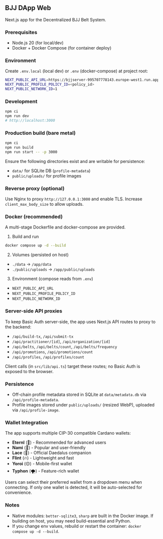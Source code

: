 ## BJJ DApp Web

Next.js app for the Decentralized BJJ Belt System.

### Prerequisites
- Node.js 20 (for local/dev)
- Docker + Docker Compose (for container deploy)

### Environment
Create `.env.local` (local dev) or `.env` (docker-compose) at project root:

```bash
NEXT_PUBLIC_API_URL=https://bjjserver-995707778143.europe-west1.run.app
NEXT_PUBLIC_PROFILE_POLICY_ID=<policy_id>
NEXT_PUBLIC_NETWORK_ID=1
```

### Development
```bash
npm ci
npm run dev
# http://localhost:3000
```

### Production build (bare metal)
```bash
npm ci
npm run build
npm run start -- -p 3000
```

Ensure the following directories exist and are writable for persistence:
- `data/` for SQLite DB (`profile-metadata`)
- `public/uploads/` for profile images

### Reverse proxy (optional)
Use Nginx to proxy `http://127.0.0.1:3000` and enable TLS. Increase `client_max_body_size` to allow uploads.

### Docker (recommended)
A multi-stage Dockerfile and docker-compose are provided.

1) Build and run
```bash
docker compose up -d --build
```

2) Volumes (persisted on host)
- `./data` → `/app/data`
- `./public/uploads` → `/app/public/uploads`

3) Environment (compose reads from `.env`)
- `NEXT_PUBLIC_API_URL`
- `NEXT_PUBLIC_PROFILE_POLICY_ID`
- `NEXT_PUBLIC_NETWORK_ID`

### Server-side API proxies
To keep Basic Auth server-side, the app uses Next.js API routes to proxy to the backend:
- `/api/build-tx`, `/api/submit-tx`
- `/api/practitioner/[id]`, `/api/organization/[id]`
- `/api/belts`, `/api/belts/count`, `/api/belts/frequency`
- `/api/promotions`, `/api/promotions/count`
- `/api/profiles`, `/api/profiles/count`

Client calls (in `src/lib/api.ts`) target these routes; no Basic Auth is exposed to the browser.

### Persistence
- Off-chain profile metadata stored in SQLite at `data/metadata.db` via `/api/profile-metadata`.
- Profile images stored under `public/uploads/` (resized WebP), uploaded via `/api/profile-image`.

### Wallet Integration
The app supports multiple CIP-30 compatible Cardano wallets:
- **Eternl** (🔵) - Recommended for advanced users
- **Nami** (🔷) - Popular and user-friendly
- **Lace** (💎) - Official Daedalus companion
- **Flint** (🔥) - Lightweight and fast
- **Yoroi** (🟡) - Mobile-first wallet
- **Typhon** (🌪️) - Feature-rich wallet

Users can select their preferred wallet from a dropdown menu when connecting. If only one wallet is detected, it will be auto-selected for convenience.

### Notes
- Native modules: `better-sqlite3`, `sharp` are built in the Docker image. If building on host, you may need build-essential and Python.
- If you change env values, rebuild or restart the container: `docker compose up -d --build`.
